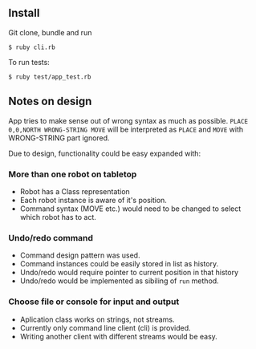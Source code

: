 ## Install
Git clone, bundle and run

    $ ruby cli.rb
    
To run tests:

    $ ruby test/app_test.rb

## Notes on design
App tries to make sense out of wrong syntax as much as possible. `PLACE 0,0,NORTH WRONG-STRING MOVE` will be interpreted as `PLACE` and `MOVE` with WRONG-STRING part ignored.

Due to design, functionality could be easy expanded with:

### More than one robot on tabletop
- Robot has a Class representation
- Each robot instance is aware of it's position.
- Command syntax (MOVE etc.) would need to be changed to select which robot has to act.

### Undo/redo command
- Command design pattern was used.
- Command instances could be easily stored in list as history.
- Undo/redo would require pointer to current position in that history
- Undo/redo would be implemented as sibiling of `run` method.

### Choose file or console for input and output
- Aplication class works on strings, not streams.
- Currently only command line client (cli) is provided.
- Writing another client with different streams would be easy.
